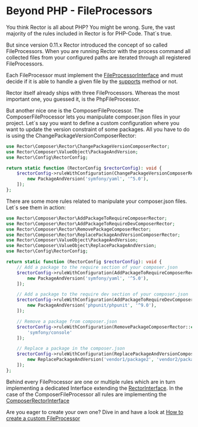 # Beyond PHP - FileProcessors

You think Rector is all about PHP? You might be wrong.
Sure, the vast majority of the rules included in Rector is for PHP-Code. That´s true.

But since version 0.11.x Rector introduced the concept of so called FileProcessors.
When you are running Rector with the process command all collected files from your configured paths
are iterated through all registered FileProcessors.

Each FileProcessor must implement the [FileProcessorInterface](https://github.com/rectorphp/rector-src/blob/main/src/Contract/Processor/FileProcessorInterface.php) and must decide if it is able to handle a given file by
the [supports](https://github.com/rectorphp/rector-src/blob/main/src/Contract/Processor/FileProcessorInterface.php#L11) method or not.

Rector itself already ships with three FileProcessors. Whereas the most important one, you guessed it, is the PhpFileProcessor.

But another nice one is the ComposerFileProcessor. The ComposerFileProcessor lets you manipulate composer.json files in your project.
Let´s say you want to define a custom configuration where you want to update the version constraint of some packages.
All you have to do is using the ChangePackageVersionComposerRector:

```php
use Rector\Composer\Rector\ChangePackageVersionComposerRector;
use Rector\Composer\ValueObject\PackageAndVersion;
use Rector\Config\RectorConfig;

return static function (RectorConfig $rectorConfig): void {
    $rectorConfig->ruleWithConfiguration(ChangePackageVersionComposerRector::class, [
        new PackageAndVersion('symfony/yaml', '^5.0'),
    ]);
};
```

There are some more rules related to manipulate your composer.json files. Let´s see them in action:

```php
use Rector\Composer\Rector\AddPackageToRequireComposerRector;
use Rector\Composer\Rector\AddPackageToRequireDevComposerRector;
use Rector\Composer\Rector\RemovePackageComposerRector;
use Rector\Composer\Rector\ReplacePackageAndVersionComposerRector;
use Rector\Composer\ValueObject\PackageAndVersion;
use Rector\Composer\ValueObject\ReplacePackageAndVersion;
use Rector\Config\RectorConfig;

return static function (RectorConfig $rectorConfig): void {
    // Add a package to the require section of your composer.json
    $rectorConfig->ruleWithConfiguration(AddPackageToRequireComposerRector::class, [
        new PackageAndVersion('symfony/yaml', '^5.0'),
    ]);

    // Add a package to the require dev section of your composer.json
    $rectorConfig->ruleWithConfiguration(AddPackageToRequireDevComposerRector::class, [
        new PackageAndVersion('phpunit/phpunit', '^9.0'),
    ]);

    // Remove a package from composer.json
    $rectorConfig->ruleWithConfiguration(RemovePackageComposerRector::class, [
        'symfony/console'
    ]);

    // Replace a package in the composer.json
    $rectorConfig->ruleWithConfiguration(ReplacePackageAndVersionComposerRector::class, [
        new ReplacePackageAndVersion('vendor1/package2', 'vendor2/package1', '^3.0'),
    ]);
};
```

Behind every FileProcessor are one or multiple rules which are in turn implementing a dedicated Interface extending the [RectorInterface](https://github.com/rectorphp/rector-src/blob/main/src/Contract/Rector/RectorInterface.php).
In the case of the ComposerFileProcessor all rules are implementing the [ComposerRectorInterface](https://github.com/rectorphp/rector-src/blob/main/rules/Composer/Contract/Rector/ComposerRectorInterface.php)

Are you eager to create your own one? Dive in and have a look at [How to create a custom FileProcessor](how_to_create_custom_fileprocessor.md)



